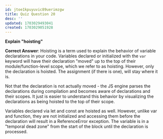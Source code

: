 ```yaml
---
id: jtoe1kpuyuvic89uerimzgw
title: Quiz Question 20
desc: ''
updated: 1703029493041
created: 1703029051928
---
```

**Explain "hoisting"**

**Correct Answer**: Hoisting is a term used to explain the behavior of variable declarations in your code. Variables declared or initialized with the `var` keyword will have their declaration "moved" up to the top of their module/function-level scope, which we refer to as hoisting. However, only the declaration is hoisted. The assignment (if there is one), will stay where it is.

Not that the declaration is not actually moved - the JS engine parses the declarations during compilation and becomes aware of declarations and their scopes. It just is easier to understand this behavior by visualizing the declarations as being hoisted to the top of their scope.

Variables declared via let and const are hoisted as well. However, unlike var and function, they are not initialized and accessing them before the declaration will result in a ReferenceError exception. The variable is in a "temporal dead zone" from the start of the block until the declaration is processed.